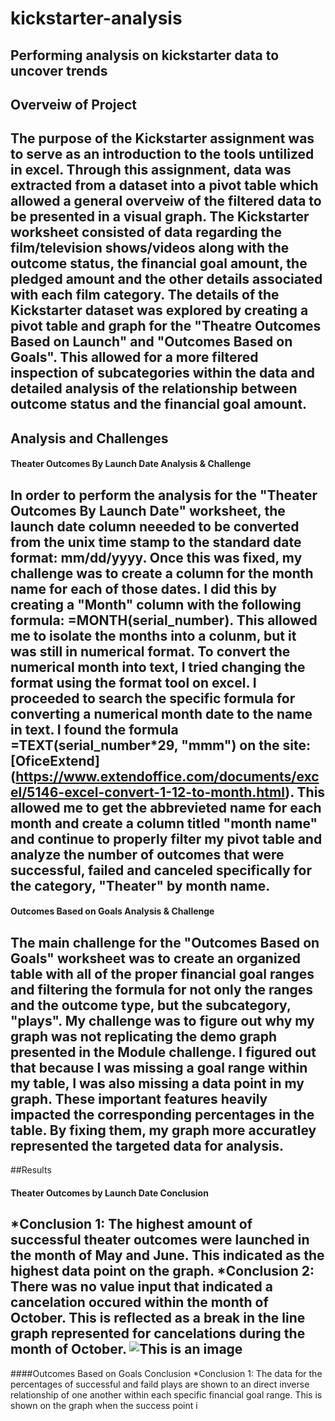 # kickstarter-analysis
Performing analysis on kickstarter data to uncover trends
---
## Overveiw of Project 
The purpose of the Kickstarter assignment was to serve as an introduction to the tools untilized in excel. Through this assignment, data was extracted from a dataset into a pivot table which allowed a general overveiw of the filtered data to be presented in a visual graph. The Kickstarter worksheet consisted of data regarding the film/television shows/videos along with the outcome status, the financial goal amount, the pledged amount and  the other details associated with each film category. The details of the Kickstarter dataset was explored by creating a pivot table and graph for the "Theatre Outcomes Based on Launch" and "Outcomes Based on Goals". This allowed for a more filtered inspection of subcategories within the data and detailed analysis of the relationship between outcome status and the financial goal amount.
---
## Analysis and Challenges 
#### Theater Outcomes By Launch Date Analysis & Challenge 
In order to perform the analysis for the "Theater Outcomes By Launch Date" worksheet, the launch date column neeeded to be converted from the unix time stamp to the standard date format: mm/dd/yyyy. Once this was fixed, my challenge was to create a column for the month name for each of those dates. I did this by creating a "Month" column with the following formula: =MONTH(serial_number). This allowed me to isolate the months into a colunm, but it was still in numerical format. To convert the numerical month into text, I tried changing the format using the format tool on excel. I proceeded to search the specific formula for converting a numerical month date to the name in text. I found the formula =TEXT(serial_number*29, "mmm") on the site: [OficeExtend] (https://www.extendoffice.com/documents/excel/5146-excel-convert-1-12-to-month.html). This allowed me to get the abbrevieted name for each month and create a column titled "month name" and continue to properly filter my pivot table and analyze the number of outcomes that were successful, failed and canceled specifically for the category, "Theater" by month name.
---
#### Outcomes Based on Goals Analysis & Challenge
The main challenge for the "Outcomes Based on Goals" worksheet was to create an organized table with all of the proper financial goal ranges and filtering the formula for not only the ranges and the outcome type, but the subcategory, "plays". My challenge was to figure out why my graph was not replicating the demo graph presented in the Module challenge. I figured out that because I was missing a goal range within my table, I was also missing a data point in my graph. These important features heavily impacted the corresponding percentages in the table. By fixing them, my graph more accuratley represented the targeted data for analysis.
---
##Results
#### Theater Outcomes by Launch Date Conclusion
*Conclusion 1: The highest amount of successful theater outcomes were launched in the month of May and June. This indicated as the highest data point on the graph.
*Conclusion 2: There was no value input that indicated a cancelation occured within the month of October. This is reflected as a break in the line graph represented for cancelations during the month of October. 
![This is an image]()
---
####Outcomes Based on Goals Conclusion
*Conclusion 1: The data for the percentages of successful and faild plays are shown to an direct inverse relationship  of one another within each specific financial goal range. This is shown on the graph when the success point i
